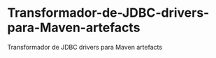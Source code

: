 # Transformador-de-JDBC-drivers-para-Maven-artefacts
Transformador de JDBC drivers para Maven artefacts
